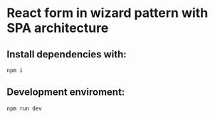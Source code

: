 # React form in wizard pattern with SPA architecture
## Install dependencies with:  
``` npm i ```

## Development enviroment:
``` npm run dev ```